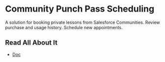 # Community Punch Pass Scheduling

A solution for booking private lessons from Salesforce Communities. Review purchase and usage history. Schedule new appointments.

## Read All About It

- [Doc](https://quip.com/Rs8gATCdwLxZ/Community-Punch-Passes-Component-Deck)
